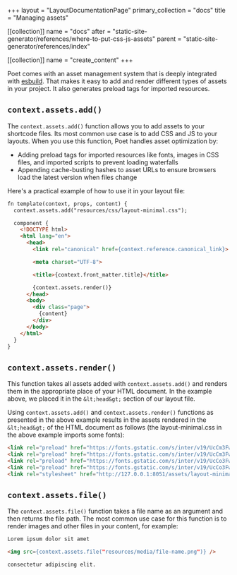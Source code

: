 +++
layout = "LayoutDocumentationPage"
primary_collection = "docs"
title = "Managing assets"

[[collection]]
name = "docs"
after = "static-site-generator/references/where-to-put-css-js-assets"
parent = "static-site-generator/references/index"

[[collection]]
name = "create_content"
+++

Poet comes with an asset management system that is deeply integrated with [esbuild](https://esbuild.github.io/). That makes it easy to add and render different types of assets in your project. It also generates preload tags for imported resources.

## `context.assets.add()`

The `context.assets.add()` function allows you to add assets to your shortcode files. Its most common use case is to add CSS and JS to your layouts. When you use this function, Poet handles asset optimization by:

- Adding preload tags for imported resources like fonts, images in CSS files, and imported scripts to prevent loading waterfalls
- Appending cache-busting hashes to asset URLs to ensure browsers load the latest version when files change

Here's a practical example of how to use it in your layout file:

```html label:"rhai"
fn template(context, props, content) {
  context.assets.add("resources/css/layout-minimal.css");

  component {
    <!DOCTYPE html>
    <html lang="en">
      <head>
        <link rel="canonical" href={context.reference.canonical_link}>

        <meta charset="UTF-8">

        <title>{context.front_matter.title}</title>

        {context.assets.render()}
      </head>
      <body>
        <div class="page">
          {content}
        </div>
      </body>
    </html>
  }
}
```

## `context.assets.render()`

This function takes all assets added with `context.assets.add()` and renders them in the appropriate place of your HTML document. In the example above, we placed it in the `&lt;head&gt;` section of our layout file. 

Using `context.assets.add()` and `context.assets.render()` functions as presented in the above example results in the assets rendered in the `&lt;head&gt;` of the HTML document as follows (the layout-minimal.css in the above example imports some fonts):

```html
<link rel="preload" href="https://fonts.gstatic.com/s/inter/v19/UcCm3FwrK3iLTcvnUwQT9g.woff2" as="font" crossorigin>
<link rel="preload" href="https://fonts.gstatic.com/s/inter/v19/UcCm3FwrK3iLTcvnUwoT9nA2.woff2" as="font" crossorigin>
<link rel="preload" href="https://fonts.gstatic.com/s/inter/v19/UcCo3FwrK3iLTcviYwY.woff2" as="font" crossorigin>
<link rel="preload" href="https://fonts.gstatic.com/s/inter/v19/UcCo3FwrK3iLTcvsYwYL8g.woff2" as="font" crossorigin>
<link rel="stylesheet" href="http://127.0.0.1:8051/assets/layout-minimal_QPTDF4HX.css">
```

## `context.assets.file()`

The `context.assets.file()` function takes a file name as an argument and then returns the file path. The most common use case for this function is to render images and other files in your content, for example:

```markdown
Lorem ipsum dolor sit amet

<img src={context.assets.file("resources/media/file-name.png")} />

consectetur adipiscing elit.
```
